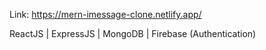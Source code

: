 Link: https://mern-imessage-clone.netlify.app/

ReactJS | ExpressJS | MongoDB | Firebase (Authentication)
